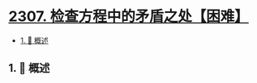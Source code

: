 # [2307. 检查方程中的矛盾之处【困难】](https://github.com/tnotesjs/TNotes.leetcode/tree/main/notes/2307.%20%E6%A3%80%E6%9F%A5%E6%96%B9%E7%A8%8B%E4%B8%AD%E7%9A%84%E7%9F%9B%E7%9B%BE%E4%B9%8B%E5%A4%84%E3%80%90%E5%9B%B0%E9%9A%BE%E3%80%91)

<!-- region:toc -->

- [1. 📝 概述](#1--概述)

<!-- endregion:toc -->

## 1. 📝 概述
